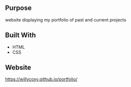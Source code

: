 
## Purpose
website displaying my portfolio of past and current projects

## Built With
* HTML
* CSS

## Website
https://willycoxy.github.io/portfolio/

